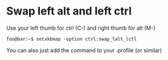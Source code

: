 # Swap left alt and left ctrl
Use your left thumb for ctrl (C-) and right thumb for alt (M-)

```console
foo@bar:~$ setxkbmap -option ctrl:swap_lalt_lctl
```

You can also just add the command to your .profile (or similar)
